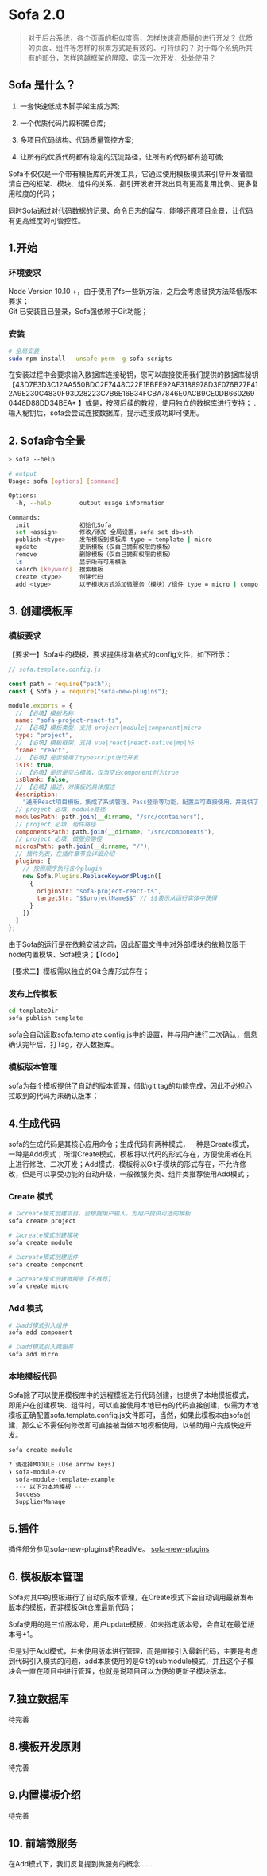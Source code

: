 # Sofa 2.0

> 对于后台系统，各个页面的相似度高，怎样快速高质量的进行开发？
> 优质的页面、组件等怎样的积累方式是有效的、可持续的？
> 对于每个系统所共有的部分，怎样跨越框架的屏障，实现一次开发，处处使用？

## Sofa 是什么？

1. 一套快速低成本脚手架生成方案;

2. 一个优质代码片段积累仓库;

3. 多项目代码结构、代码质量管控方案;

4. 让所有的优质代码都有稳定的沉淀路径，让所有的代码都有迹可循;

Sofa不仅仅是一个带有模板库的开发工具，它通过使用模板模式来引导开发者厘清自己的框架、模块、组件的关系，指引开发者开发出具有更高复用比例、更多复用粒度的代码；  

同时Sofa通过对代码数据的记录、命令日志的留存，能够还原项目全景，让代码有更高维度的可管控性。

## 1.开始

### 环境要求

Node Version 10.10 +，由于使用了fs一些新方法，之后会考虑替换方法降低版本要求；  
Git 已安装且已登录，Sofa强依赖于Git功能；  

### 安装

```bash
# 全局安装
sudo npm install --unsafe-perm -g sofa-scripts
```

在安装过程中会要求输入数据库连接秘钥，您可以直接使用我们提供的数据库秘钥【43D7E3D3C12AA550BDC2F7448C22F1EBFE92AF3188978D3F076B27F412A9E230C4830F93D28223C7B6E16B34FCBA7846E0ACB9CE0DB6602690448D88DD34BEA*
】或是，按照后续的教程，使用独立的数据库进行支持；
 .
输入秘钥后，sofa会尝试连接数据库，提示连接成功即可使用。

## 2. Sofa命令全景

```bash
> sofa --help

# output
Usage: sofa [options] [command]

Options:
  -h, --help        output usage information

Commands:
  init              初始化Sofa
  set <assign>      修改/添加 全局设置，sofa set db=sth
  publish <type>    发布模板到模板库 type = template | micro
  update            更新模板（仅自己拥有权限的模板）
  remove            删除模板（仅自己拥有权限的模板）
  ls                显示所有可用模板
  search [keyword]  搜索模板
  create <type>     创建代码
  add <type>        以子模块方式添加微服务（模块）/组件 type = micro | component
```

## 3. 创建模板库

### 模板要求

【要求一】Sofa中的模板，要求提供标准格式的config文件，如下所示：

```javascript
// sofa.template.config.js

const path = require("path");
const { Sofa } = require("sofa-new-plugins");

module.exports = {
  // 【必填】模板名称
  name: "sofa-project-react-ts",
  // 【必填】模板类型，支持 project|module|component|micro
  type: "project",
  // 【必填】模板框架，支持 vue|react|react-native|mp|h5
  frame: "react",
  // 【必填】是否使用了typescript进行开发
  isTs: true,
  // 【必填】是否是空白模板，仅当空白component时为true
  isBlank: false,
  // 【必填】描述，对模板的具体描述
  description:
    "通用React项目模板，集成了系统管理、Pass登录等功能，配置后可直接使用，并提供了丰富的module备选模板；",
  // project 必填，module路径
  modulesPath: path.join(__dirname, "/src/containers"),
  // project 必填，组件路径
  componentsPath: path.join(__dirname, "/src/components"),
  // project 必填，微服务路径
  microsPath: path.join(__dirname, "/"),
  // 插件列表，在插件章节会详细介绍
  plugins: [
    // 按照顺序执行各个plugin
    new Sofa.Plugins.ReplaceKeywordPlugin([
      {
        originStr: "sofa-project-react-ts",
        targetStr: "$$projectName$$" // $$表示从运行实体中获得
      }
    ])
  ]
};
```

由于Sofa的运行是在依赖安装之前，因此配置文件中对外部模块的依赖仅限于node内置模块、Sofa模块；【Todo】

【要求二】模板需以独立的Git仓库形式存在；

### 发布上传模板

```bash
cd templateDir
sofa publish template
```

sofa会自动读取sofa.template.config.js中的设置，并与用户进行二次确认，信息确认完毕后，打Tag，存入数据库。

### 模板版本管理

sofa为每个模板提供了自动的版本管理，借助git tag的功能完成，因此不必担心拉取到的代码为未确认版本；

## 4.生成代码

sofa的生成代码是其核心应用命令；生成代码有两种模式，一种是Create模式，一种是Add模式；所谓Create模式，模板将以代码的形式存在，方便使用者在其上进行修改、二次开发；Add模式，模板将以Git子模块的形式存在，不允许修改，但是可以享受功能的自动升级，一般微服务类、组件类推荐使用Add模式；

### Create 模式

```bash
# 以create模式创建项目，会根据用户输入，为用户提供可选的模板
sofa create project

# 以create模式创建模块
sofa create module

# 以create模式创建组件
sofa create component

# 以create模式创建微服务【不推荐】
sofa create micro
```

### Add 模式

```bash
# 以add模式引入组件
sofa add component

# 以add模式引入微服务
sofa add micro
```

### 本地模板代码

Sofa除了可以使用模板库中的远程模板进行代码创建，也提供了本地模板模式，即用户在创建模块、组件时，可以直接使用本地已有的代码直接创建，仅需为本地模板正确配置sofa.template.config.js文件即可，当然，如果此模板本由sofa创建，那么它不需任何修改即可直接被当做本地模板使用，以辅助用户完成快速开发。

```bash
sofa create module

? 请选择MODULE (Use arrow keys)
❯ sofa-module-cv
  sofa-module-template-example
  --- 以下为本地模板 ---
  Success
  SupplierManage
```

## 5.插件

插件部分参见sofa-new-plugins的ReadMe。
<a href="sofa-plugins">sofa-new-plugins</a>

## 6. 模板版本管理

Sofa对其中的模板进行了自动的版本管理，在Create模式下会自动调用最新发布版本的模板，而非模板Git仓库最新代码；  

Sofa使用的是三位版本号，用户update模板，如未指定版本号，会自动在最低版本号+1。  

但是对于Add模式，并未使用版本进行管理，而是直接引入最新代码，主要是考虑到代码引入模式的问题，add本质使用的是Git的submodule模式，并且这个子模块会一直在项目中进行管理，也就是说项目可以方便的更新子模块版本。  

## 7.独立数据库

待完善

## 8.模板开发原则

待完善

## 9.内置模板介绍

待完善

## 10. 前端微服务

在Add模式下，我们反复提到微服务的概念……
